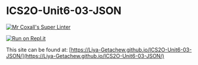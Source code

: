 # ICS2O-Unit6-03-JSON

[![Mr Coxall's Super Linter](https://github.com/Liya-Getachew/ICS2O-Unit6-03-JSON/workflows/Mr%20Coxall's%20Super%20Linter/badge.svg)](https://github.com/Liya-Getachew/ICS2O-Unit6-03-JSON/actions)

[![Run on Repl.it](https://repl.it/badge/github/Liya-Getachew/ICS2O-Unit6-03-JSON)](https://repl.it/github/Liya-Getachew/ICS2O-Unit6-03-JSON)

This site can be found at: [https://Liya-Getachew.github.io/ICS2O-Unit6-03-JSON/](https://Liya-Getachew.github.io/ICS2O-Unit6-03-JSON/)
